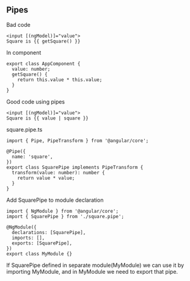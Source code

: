## Pipes
Bad code

```
<input [(ngModel)]="value">
Square is {{ getSquare() }}
```

In component 
```
export class AppComponent {
  value: number;
  getSquare() {
    return this.value * this.value;
  }
}

```

Good code using pipes
```
<input [(ngModel)]="value">
Square is {{ value | square }}
```

square.pipe.ts
```
import { Pipe, PipeTransform } from '@angular/core';

@Pipe({
  name: 'square',
})
export class SquarePipe implements PipeTransform {
  transform(value: number): number {
    return value * value;
  }
}
```

Add SquarePipe to module declaration
```
import { NgModule } from '@angular/core';
import { SquarePipe } from './square.pipe';

@NgModule({
  declarations: [SquarePipe],
  imports: [],
  exports: [SquarePipe],
})
export class MyModule {}
```
If SquarePipe defined in separate module(MyModule) we can use it by importing MyModule, and in MyModule we need to export that pipe.



